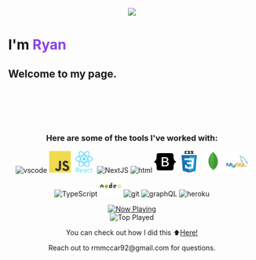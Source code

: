 <p align="center">
  <img src="https://capsule-render.vercel.app/api?type=waving&color=gradient&text=Hey!&height=150&section=header"/>
</p>


# I'm <span style="color: #8D41E6;"> Ryan</span>

<h2>Welcome to my page.</h2>
<br/>
<br/>

</div>
<br/>
<br/>
<div align="center">
<h3> Here are some of the tools I've worked with: </h3>
<p align="center">
<img src="https://cdn.jsdelivr.net/gh/devicons/devicon/icons/vscode/vscode-original.svg" alt="vscode" width="45" height="45"/>
<img src="https://raw.githubusercontent.com/devicons/devicon/master/icons/javascript/javascript-original.svg" alt="javascript" width="45" height="45" />
<img src="https://raw.githubusercontent.com/devicons/devicon/master/icons/react/react-original-wordmark.svg" alt="react" width="45" height="45" />
<img src="https://cdn.jsdelivr.net/gh/devicons/devicon/icons/nextjs/nextjs-original.svg" width="45" height="45" alt="NextJS"/>
<img src="https://cdn.jsdelivr.net/gh/devicons/devicon/icons/html5/html5-original.svg" alt="html" width="45" height="45"/>
<img src="https://raw.githubusercontent.com/devicons/devicon/master/icons/bootstrap/bootstrap-plain.svg" alt="bootstrap" width="45" height="45" />
<img src="https://raw.githubusercontent.com/devicons/devicon/master/icons/css3/css3-original-wordmark.svg" alt="css3" width="45" height="45" />
<img src="https://raw.githubusercontent.com/devicons/devicon/master/icons/mongodb/mongodb-original.svg" alt="mongodb" width="45" height="45" />
<img src="https://raw.githubusercontent.com/devicons/devicon/master/icons/mysql/mysql-original-wordmark.svg" alt="mysql" width="45" height="45" />
<img src="https://cdn.jsdelivr.net/gh/devicons/devicon/icons/typescript/typescript-original.svg" alt="TypeScript"  width="45" height="45"/>
<img src="https://raw.githubusercontent.com/devicons/devicon/master/icons/nodejs/nodejs-original-wordmark.svg" alt="nodejs" width="45" height="45" />
<img src="https://cdn.jsdelivr.net/gh/devicons/devicon/icons/git/git-original.svg" alt="git" width="45" height="45"/>
<img src="https://cdn.jsdelivr.net/gh/devicons/devicon/icons/graphql/graphql-plain.svg" alt="graphQL" width="45" height="45" />
<img src="https://cdn.jsdelivr.net/gh/devicons/devicon/icons/heroku/heroku-original.svg" alt="heroku" width="45" height="45" />
                    
</p>
</div>

<div align="center">
<a href="https://rmmccar92.vercel.app/api/now-playing?open">
 <img src="https://rmmccar92.vercel.app/api/now-playing" alt="Now Playing">
 </a>
 <br />
 <img src="https://rmmccar92.vercel.app/api/top-played" alt ="Top Played">
 <p> You can check out how I did this ⬆️<a href="https://github.com/rmmccar92/rmmccar92/blob/main/credits.md">Here!</a>
</p>
<p align="center">
Reach out to rmmccar92@gmail.com for questions.
</p>
